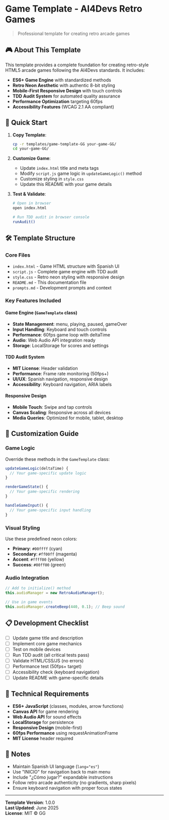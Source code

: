 # Game Template - AI4Devs Retro Games

> Professional template for creating retro arcade games

## 🎮 About This Template

This template provides a complete foundation for creating retro-style HTML5 arcade games following the AI4Devs standards. It includes:

- **ES6+ Game Engine** with standardized methods
- **Retro Neon Aesthetic** with authentic 8-bit styling
- **Mobile-First Responsive Design** with touch controls
- **TDD Audit System** for automated quality assurance
- **Performance Optimization** targeting 60fps
- **Accessibility Features** (WCAG 2.1 AA compliant)

## 🚀 Quick Start

1. **Copy Template**:
   ```bash
   cp -r templates/game-template-GG your-game-GG/
   cd your-game-GG/
   ```

2. **Customize Game**:
   - Update `index.html` title and meta tags
   - Modify `script.js` game logic in `updateGameLogic()` method
   - Customize styling in `style.css`
   - Update this README with your game details

3. **Test & Validate**:
   ```bash
   # Open in browser
   open index.html
   
   # Run TDD audit in browser console
   runAudit()
   ```

## 🛠️ Template Structure

### Core Files
- `index.html` - Game HTML structure with Spanish UI
- `script.js` - Complete game engine with TDD audit
- `style.css` - Retro neon styling with responsive design
- `README.md` - This documentation file
- `prompts.md` - Development prompts and context

### Key Features Included

#### Game Engine (`GameTemplate` class)
- **State Management**: menu, playing, paused, gameOver
- **Input Handling**: Keyboard and touch controls
- **Performance**: 60fps game loop with deltaTime
- **Audio**: Web Audio API integration ready
- **Storage**: LocalStorage for scores and settings

#### TDD Audit System
- **MIT License**: Header validation
- **Performance**: Frame rate monitoring (50fps+)
- **UI/UX**: Spanish navigation, responsive design
- **Accessibility**: Keyboard navigation, ARIA labels

#### Responsive Design
- **Mobile Touch**: Swipe and tap controls
- **Canvas Scaling**: Responsive across all devices
- **Media Queries**: Optimized for mobile, tablet, desktop

## 🎨 Customization Guide

### Game Logic
Override these methods in the `GameTemplate` class:

```javascript
updateGameLogic(deltaTime) {
  // Your game-specific update logic
}

renderGameState() {
  // Your game-specific rendering
}

handleGameInput() {
  // Your game-specific input handling
}
```

### Visual Styling
Use these predefined neon colors:
- **Primary**: `#00ffff` (cyan)
- **Secondary**: `#ff00ff` (magenta)
- **Accent**: `#ffff00` (yellow)
- **Success**: `#00ff00` (green)

### Audio Integration
```javascript
// Add to initialize() method
this.audioManager = new RetroAudioManager();

// Use in game events
this.audioManager.createBeep(440, 0.1); // Beep sound
```

## 📋 Development Checklist

- [ ] Update game title and description
- [ ] Implement core game mechanics
- [ ] Test on mobile devices
- [ ] Run TDD audit (all critical tests pass)
- [ ] Validate HTML/CSS/JS (no errors)
- [ ] Performance test (50fps+ target)
- [ ] Accessibility check (keyboard navigation)
- [ ] Update README with game-specific details

## 🔧 Technical Requirements

- **ES6+ JavaScript** (classes, modules, arrow functions)
- **Canvas API** for game rendering
- **Web Audio API** for sound effects
- **LocalStorage** for persistence
- **Responsive Design** (mobile-first)
- **60fps Performance** using requestAnimationFrame
- **MIT License** header required

## 📝 Notes

- Maintain Spanish UI language (`lang="es"`)
- Use "INICIO" for navigation back to main menu
- Include "¿Cómo jugar?" expandable instructions
- Follow retro arcade authenticity (no gradients, sharp pixels)
- Ensure keyboard navigation with proper focus states

---

**Template Version**: 1.0.0  
**Last Updated**: June 2025  
**License**: MIT © GG
